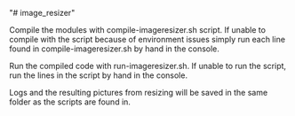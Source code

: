 "# image_resizer" 

Compile the modules with compile-imageresizer.sh script.
If unable to compile with the script because of environment issues simply run each line found 
in compile-imageresizer.sh by hand in the console.

Run the compiled code with run-imageresizer.sh. If unable to run the script, run 
the lines in the script by hand in the console.

Logs and the resulting pictures from resizing will be saved in the same folder as the 
scripts are found in.